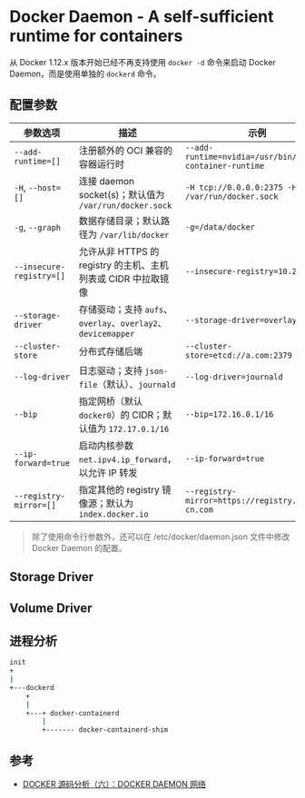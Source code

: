 # Docker Daemon - A self-sufficient runtime for containers

从 Docker 1.12.x 版本开始已经不再支持使用 `docker -d` 命令来启动 Docker Daemon，而是使用单独的 `dockerd` 命令。

## 配置参数

| 参数选项                 | 描述                                                          | 示例                                                     |
| ------------------------ | ------------------------------------------------------------- | -------------------------------------------------------- |
| `--add-runtime=[]`       | 注册额外的 OCI 兼容的容器运行时                               | `--add-runtime=nvidia=/usr/bin/nvidia-container-runtime` |
| `-H`, `--host=[]`        | 连接 daemon socket(s)；默认值为 `/var/run/docker.sock`        | `-H tcp://0.0.0.0:2375 -H /var/run/docker.sock`          |
| `-g`, `--graph`          | 数据存储目录；默认路径为 `/var/lib/docker`                    | `-g=/data/docker`                                        |
| `--insecure-registry=[]` | 允许从非 HTTPS 的 registry 的主机、主机列表或 CIDR 中拉取镜像 | `--insecure-registry=10.2.0.0/16`                        |
| `--storage-driver`       | 存储驱动；支持 `aufs`、`overlay`、`overlay2`、 `devicemapper` | `--storage-driver=overlay`                               |
| `--cluster-store`        | 分布式存储后端                                                | `--cluster-store=etcd://a.com:2379`                      |
| `--log-driver`           | 日志驱动；支持 `json-file`（默认）、`journald`                | `--log-driver=journald`                                  |
| `--bip`                  | 指定网桥（默认 `docker0`）的 CIDR；默认值为 `172.17.0.1/16`   | `--bip=172.16.0.1/16`                                    |
| `--ip-forward=true`      | 启动内核参数 `net.ipv4.ip_forward`，以允许 IP 转发            | `--ip-forward=true`                                      |
| `--registry-mirror=[]`   | 指定其他的 registry 镜像源；默认为 `index.docker.io`          | `--registry-mirror=https://registry.docker-cn.com`       |

> 除了使用命令行参数外，还可以在 /etc/docker/daemon.json 文件中修改 Docker Daemon 的配置。

## Storage Driver

## Volume Driver

## 进程分析

```bash
init
+
|
+---dockerd
    +
    |
    +---+ docker-containerd
        |
        +------- docker-containerd-shim
```

## 参考

* [DOCKER 源码分析（六）：DOCKER DAEMON 网络](http://blog.daocloud.io/docker-source-code-analysis-part6/)